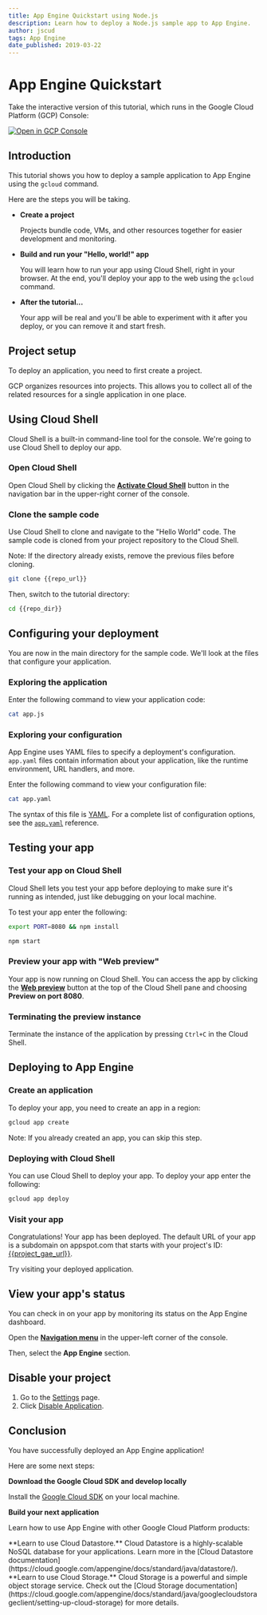 ```yaml
---
title: App Engine Quickstart using Node.js
description: Learn how to deploy a Node.js sample app to App Engine.
author: jscud
tags: App Engine
date_published: 2019-03-22
---
```


# App Engine Quickstart

<walkthrough-tutorial-url url="https://cloud.google.com/nodejs/getting-started/hello-world"></walkthrough-tutorial-url>
<!-- {% setvar repo_url "https://github.com/GoogleCloudPlatform/nodejs-getting-started" %} -->
<!-- {% setvar repo_dir "nodejs-getting-started/1-hello-world" %} -->

<!-- {% setvar project_gae_url "<your-project>.appspot.com" %} -->

<walkthrough-alt>
Take the interactive version of this tutorial, which runs in the Google Cloud Platform (GCP) Console:

[![Open in GCP Console](https://walkthroughs.googleusercontent.com/tutorial/resources/open-in-console-button.svg)](https://console.cloud.google.com/getting-started?walkthrough_tutorial_id=nodejs_gae_quickstart)

</walkthrough-alt>

## Introduction

This tutorial shows you how to deploy a sample application to App Engine using the `gcloud` command.

Here are the steps you will be taking.

*   **Create a project**

    Projects bundle code, VMs, and other resources together for easier
    development and monitoring.

*   **Build and run your "Hello, world!" app**

    You will learn how to run your app using Cloud Shell, right in your
    browser. At the end, you'll deploy your app to the web using the `gcloud`
    command.

*   **After the tutorial...**

    Your app will be real and you'll be able to experiment with it after you
    deploy, or you can remove it and start fresh.

## Project setup

To deploy an application, you need to first create a project.

GCP organizes resources into projects. This allows you to
collect all of the related resources for a single application in one place.

<walkthrough-devshell-precreate></walkthrough-devshell-precreate>

<walkthrough-project-setup></walkthrough-project-setup>

## Using Cloud Shell

Cloud Shell is a built-in command-line tool for the console. We're going to use
Cloud Shell to deploy our app.

### Open Cloud Shell

Open Cloud Shell by clicking the
<walkthrough-cloud-shell-icon></walkthrough-cloud-shell-icon>
[**Activate Cloud Shell**][spotlight-open-devshell] button in the navigation bar in the upper-right corner of the console.

### Clone the sample code

Use Cloud Shell to clone and navigate to the "Hello World" code. The sample code
is cloned from your project repository to the Cloud Shell.

Note: If the directory already exists, remove the previous files before cloning.

```bash
git clone {{repo_url}}
```

Then, switch to the tutorial directory:

```bash
cd {{repo_dir}}
```

## Configuring your deployment

You are now in the main directory for the sample code. We'll look at the files
that configure your application.

### Exploring the application

Enter the following command to view your application code:

```bash
cat app.js
```

### Exploring your configuration

App Engine uses YAML files to specify a deployment's configuration.
`app.yaml` files contain information about your application, like the runtime
environment, URL handlers, and more.

Enter the following command to view your configuration file:

```bash
cat app.yaml
```

The syntax of this file is [YAML](http://www.yaml.org). For a complete list of
configuration options, see the [`app.yaml`][app-yaml-ref] reference.

## Testing your app

### Test your app on Cloud Shell

Cloud Shell lets you test your app before deploying to make sure it's running as
intended, just like debugging on your local machine.

To test your app enter the following:

```bash
export PORT=8080 && npm install
```

```bash
npm start
```

### Preview your app with "Web preview"

Your app is now running on Cloud Shell. You can access the app by clicking the
[**Web preview**][spotlight-web-preview]
<walkthrough-web-preview-icon></walkthrough-web-preview-icon> button at the top of the Cloud Shell pane and choosing **Preview on port 8080**.

### Terminating the preview instance

Terminate the instance of the application by pressing `Ctrl+C` in the Cloud
Shell.

## Deploying to App Engine

### Create an application

To deploy your app, you need to create an app in a region:

```bash
gcloud app create
```

Note: If you already created an app, you can skip this step.

### Deploying with Cloud Shell

You can use Cloud Shell to deploy your app. To deploy your app enter the following:

```bash
gcloud app deploy
```

### Visit your app

Congratulations! Your app has been deployed.
The default URL of your app is a subdomain on appspot.com that starts with your project's ID:
[{{project_gae_url}}](http://{{project_gae_url}}).

Try visiting your deployed application.

## View your app's status

You can check in on your app by monitoring its status on the App Engine
dashboard.

Open the [**Navigation menu**][spotlight-console-menu] in the upper-left corner of the console.

Then, select the **App Engine** section.

<walkthrough-menu-navigation sectionId="APPENGINE_SECTION"></walkthrough-menu-navigation>

## Disable your project

1.  Go to the [Settings][spotlight-gae-settings] page.
1.  Click [Disable Application][spotlight-disable-app].

## Conclusion

<walkthrough-conclusion-trophy></walkthrough-conclusion-trophy>

You have successfully deployed an App Engine application!

Here are some next steps:

**Download the Google Cloud SDK and develop locally**

Install the [Google Cloud SDK][cloud-sdk-installer] on your local machine.

**Build your next application**

Learn how to use App Engine with other Google Cloud Platform products:

<walkthrough-tutorial-card url="appengine/docs/go/datastore/" icon="DATASTORE_SECTION" label="datastore">
**Learn to use Cloud Datastore.** Cloud Datastore is a highly-scalable NoSQL database for your applications.</walkthrough-tutorial-card>
<walkthrough-alt>Learn more in the [Cloud Datastore documentation](https://cloud.google.com/appengine/docs/standard/java/datastore/).</walkthrough-alt>

<walkthrough-tutorial-card url="appengine/docs/go/googlecloudstorageclient/setting-up-cloud-storage" icon="STORAGE_SECTION" label="cloudStorage">
**Learn to use Cloud Storage.** Cloud Storage is a powerful and simple object storage service.
</walkthrough-tutorial-card><walkthrough-alt>Check out the [Cloud Storage documentation](https://cloud.google.com/appengine/docs/standard/java/googlecloudstorageclient/setting-up-cloud-storage) for more details.</walkthrough-alt>

[app-yaml-ref]: https://cloud.google.com/appengine/docs/standard/nodejs/configuring-your-app-with-app-yaml
[cloud-sdk-installer]: https://cloud.google.com/sdk/downloads#interactive
[spotlight-console-menu]: walkthrough://spotlight-pointer?spotlightId=console-nav-menu
[spotlight-open-devshell]: walkthrough://spotlight-pointer?spotlightId=devshell-activate-button
[spotlight-web-preview]: walkthrough://spotlight-pointer?spotlightId=devshell-web-preview-button
[spotlight-gae-settings]: walkthrough://spotlight-pointer?cssSelector=#cfctest-section-nav-item-settings
[spotlight-disable-app]: walkthrough://spotlight-pointer?cssSelector=#p6ntest-show-disable-app-modal-button
